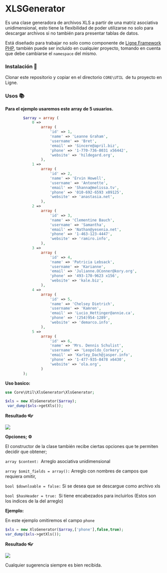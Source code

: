 # XLSGenerator

Es una clase generadora de archivos XLS a partir de una matriz asociativa unidimensional, esto tiene la flexibilidad de poder utilizarse no solo para descargar archivos si no también para presentar tablas de datos.

Está diseñado para trabajar no solo como componente de [Ligne Framework PHP](https://github.com/itsalb3rt/ligne_php "Ligne Framework PHP"), también puede ser incluido en cualquier proyecto, tomando en cuenta que debe cambiarse el `namespace` del mismo.

### Instalación 🚀

Clonar este repositorio y copiar en el directorio `CORE\UTIL `de tu proyecto en Ligne.

### Usos 📚 


**Para el ejemplo usaremos este array de 5 usuarios.**

```php
        $array = array (
            0 =>
                array (
                    'id' => 1,
                    'name' => 'Leanne Graham',
                    'username' => 'Bret',
                    'email' => 'Sincere@april.biz',
                    'phone' => '1-770-736-8031 x56442',
                    'website' => 'hildegard.org',
                ),
            1 =>
                array (
                    'id' => 2,
                    'name' => 'Ervin Howell',
                    'username' => 'Antonette',
                    'email' => 'Shanna@melissa.tv',
                    'phone' => '010-692-6593 x09125',
                    'website' => 'anastasia.net',
                ),
            2 =>
                array (
                    'id' => 3,
                    'name' => 'Clementine Bauch',
                    'username' => 'Samantha',
                    'email' => 'Nathan@yesenia.net',
                    'phone' => '1-463-123-4447',
                    'website' => 'ramiro.info',
                ),
            3 =>
                array (
                    'id' => 4,
                    'name' => 'Patricia Lebsack',
                    'username' => 'Karianne',
                    'email' => 'Julianne.OConner@kory.org',
                    'phone' => '493-170-9623 x156',
                    'website' => 'kale.biz',
                ),
            4 =>
                array (
                    'id' => 5,
                    'name' => 'Chelsey Dietrich',
                    'username' => 'Kamren',
                    'email' => 'Lucio_Hettinger@annie.ca',
                    'phone' => '(254)954-1289',
                    'website' => 'demarco.info',
                ),
            5 =>
                array (
                    'id' => 6,
                    'name' => 'Mrs. Dennis Schulist',
                    'username' => 'Leopoldo_Corkery',
                    'email' => 'Karley_Dach@jasper.info',
                    'phone' => '1-477-935-8478 x6430',
                    'website' => 'ola.org',
                )
        );
```

**Uso basico:**

```php
use Core\Util\XlsGenerator\XlsGenerator;

$xls = new XlsGenerator($array);
 var_dump($xls->getXls());
```

**Resultado 👓**

[![](https://i.imgur.com/9HBIpuj.png)](https://i.imgur.com/9HBIpuj.png)

**Opciones; ⚙**

El constructor de la clase también recibe ciertas opciones que te permiten decidir que obtener;

`array $content: `Arreglo asociativa unidimensional

`array $omit_fields = array():` Arreglo con nombres de campos que requiera omitir,

`bool $downloable = false:` Si se desea que se descargue como archivo xls

`bool $hasHeader = true: `Si tiene encabezados para incluirlos (Estos son los indices de la del arreglo)

**Ejemplo:**

En este ejemplo omitiremos el campo `phone`

```php
$xls = new XlsGenerator($array,['phone'],false,true);
var_dump($xls->getXls());
```
**Resultado 👓**

[![](https://i.imgur.com/n8rZ1z4.png)](https://i.imgur.com/n8rZ1z4.png)

Cualquier sugerencia siempre es bien recibida.
